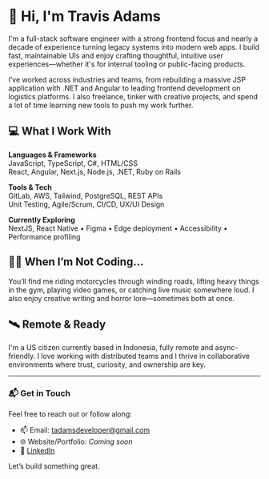 # 👋 Hi, I'm Travis Adams

I'm a full-stack software engineer with a strong frontend focus and nearly a decade of experience turning legacy systems into modern web apps. I build fast, maintainable UIs and enjoy crafting thoughtful, intuitive user experiences—whether it's for internal tooling or public-facing products.

I’ve worked across industries and teams, from rebuilding a massive JSP application with .NET and Angular to leading frontend development on logistics platforms. I also freelance, tinker with creative projects, and spend a lot of time learning new tools to push my work further.

## 💻 What I Work With

**Languages & Frameworks**  
JavaScript, TypeScript, C#, HTML/CSS  
React, Angular, Next.js, Node.js, .NET, Ruby on Rails

**Tools & Tech**  
GitLab, AWS, Tailwind, PostgreSQL, REST APIs  
Unit Testing, Agile/Scrum, CI/CD, UX/UI Design

**Currently Exploring**  
NextJS, React Native • Figma • Edge deployment • Accessibility • Performance profiling

## 🏄‍♂️ When I’m Not Coding...

You’ll find me riding motorcycles through winding roads, lifting heavy things in the gym, playing video games, or catching live music somewhere loud. I also enjoy creative writing and horror lore—sometimes both at once.

## 🛰 Remote & Ready

I'm a US citizen currently based in Indonesia, fully remote and async-friendly. I love working with distributed teams and I thrive in collaborative environments where trust, curiosity, and ownership are key.

---

### 📬 Get in Touch

Feel free to reach out or follow along:

- 📫 Email: tadamsdeveloper@gmail.com  
- 🌐 Website/Portfolio: *Coming soon*  
- 🧾 [LinkedIn](https://www.linkedin.com/in/travis-a-768637a2/)

Let’s build something great.

